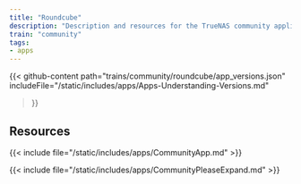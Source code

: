 ```yaml
---
title: "Roundcube"
description: "Description and resources for the TrueNAS community application called Roundcube."
train: "community"
tags:
- apps
---
```


{{< github-content 
    path="trains/community/roundcube/app_versions.json"
	includeFile="/static/includes/apps/Apps-Understanding-Versions.md"
>}}

## Resources

{{< include file="/static/includes/apps/CommunityApp.md" >}}

{{< include file="/static/includes/apps/CommunityPleaseExpand.md" >}}

<!--
<div class="docs-sections">

{{< doc-card title="<appname> Deployments" link="/resources/"
descr="How to deploy and configure the <appname> app." >}}

</div>
-->
